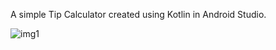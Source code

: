 A simple Tip Calculator created using Kotlin in Android Studio.


![img1](https://user-images.githubusercontent.com/104141355/215369159-65d38d04-e1fc-4640-854d-c841444193a6.png)
